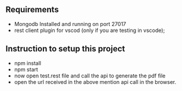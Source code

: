 ## Requirements

* Mongodb Installed and running on port 27017
* rest client plugin for vscod (only if you are testing in vscode);

## Instruction to setup this project

* npm install
* npm start
* now open test.rest file and call the api to generate the pdf file
* open the url received in the above mention api call in the browser.
